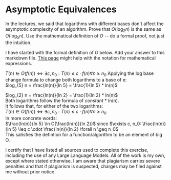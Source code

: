 # Asymptotic Equivalences

In the lectures, we said that logarithms with different bases don't affect the
asymptotic complexity of an algorithm. Prove that $O(\log_{2} n)$ is the same as
$O(\log_{5} n)$. Use the mathematical definition of $O$ -- do a formal proof,
not just the intuition.

I have started with the formal definition of $O$ below. Add your answer to this
markdown file. [This
page](https://docs.github.com/en/get-started/writing-on-github/working-with-advanced-formatting/writing-mathematical-expressions)
might help with the notation for mathematical expressions.

$T(n) \in O(f(n)) \iff \exists c, n_0: T(n) \leq c \cdot f(n) \forall n \geq n_0$
Applying the log base change formula to change both logarithms to a base of e:  
$log_{5} n = \frac{ln(n)}{ln 5} = \frac{1}{ln 5} * ln(n)$  

$log_{2} n = \frac{ln(n)}{ln 2} = \frac{1}{ln 2} * ln(n)$  
Both logarithms follow the formula of *constant* * ln(n).  
It follows that, for either of the two logarithms:  
$T(n) \in O(f(n)) \iff \exists c, n_0: T(n) \leq c \cdot f(n) \forall n \geq n_0$  
In more concrete words:   
$\frac{ln(n)}{ln 5} \in O(\frac{ln(n)}{ln 2})$  since  $\exists c, n_0: \frac{ln(n)}{ln 5} \leq c \cdot \frac{ln(n)}{ln 2} \forall n \geq n_0$  
This satisfies the defintion for a function/algorithm to be an element of big O.


I certify that I have listed all sources used to complete this exercise, including the use of any Large Language Models. All of the work is my own, except where stated otherwise. I am aware that plagiarism carries severe penalties and that if plagiarism is suspected, charges may be filed against me without prior notice.
